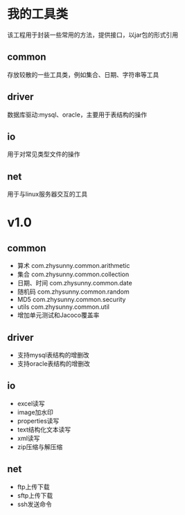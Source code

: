 # 我的工具类

该工程用于封装一些常用的方法，提供接口，以jar包的形式引用

## common

存放较散的一些工具类，例如集合、日期、字符串等工具

## driver

数据库驱动:mysql、oracle，主要用于表结构的操作

## io

用于对常见类型文件的操作

## net

用于与linux服务器交互的工具

# v1.0

## common

* 算术 com.zhysunny.common.arithmetic
* 集合 com.zhysunny.common.collection
* 日期、时间 com.zhysunny.common.date
* 随机码 com.zhysunny.common.random
* MD5 com.zhysunny.common.security
* utils com.zhysunny.common.util
* 增加单元测试和Jacoco覆盖率

## driver

* 支持mysql表结构的增删改
* 支持oracle表结构的增删改

## io

* excel读写
* image加水印
* properties读写
* text结构化文本读写
* xml读写
* zip压缩与解压缩

## net

* ftp上传下载
* sftp上传下载
* ssh发送命令
